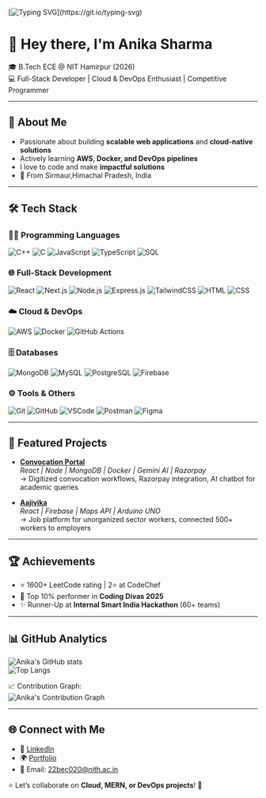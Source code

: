 <!-- Typing Animation -->
[![Typing SVG](https://readme-typing-svg.demolab.com?font=Fira+Code&pause=1000&color=F7A41D&center=true&vCenter=true&width=500&lines=Hi%2C+I'm+Anika+Sharma;Full+Stack+Developer;Cloud+%26+DevOps+Enthusiast;AWS+%7C+Docker+%7C+MERN+Stack;Always+learning+new+tech!)](https://git.io/typing-svg)

# 👋 Hey there, I'm Anika Sharma  

🎓 B.Tech ECE @ NIT Hamirpur (2026)  
💻 Full-Stack Developer | Cloud & DevOps Enthusiast | Competitive Programmer  

---

## 🚀 About Me
- Passionate about building **scalable web applications** and **cloud-native solutions**  
- Actively learning **AWS, Docker, and DevOps pipelines**  
- I love to code and make **impactful solutions**  
- 📍 From Sirmaur,Himachal Pradesh, India  

---

## 🛠 Tech Stack

### 👩‍💻 Programming Languages
![C++](https://img.shields.io/badge/C++-00599C?style=for-the-badge&logo=cplusplus&logoColor=white)
![C](https://img.shields.io/badge/C-00599C?style=for-the-badge&logo=c&logoColor=white)
![JavaScript](https://img.shields.io/badge/JavaScript-F7DF1E?style=for-the-badge&logo=javascript&logoColor=black)
![TypeScript](https://img.shields.io/badge/TypeScript-007ACC?style=for-the-badge&logo=typescript&logoColor=white)
![SQL](https://img.shields.io/badge/SQL-003B57?style=for-the-badge&logo=sqlite&logoColor=white)

### 🌐 Full-Stack Development
![React](https://img.shields.io/badge/React-20232A?style=for-the-badge&logo=react&logoColor=61DAFB)
![Next.js](https://img.shields.io/badge/Next.js-000000?style=for-the-badge&logo=next.js&logoColor=white)
![Node.js](https://img.shields.io/badge/Node.js-43853D?style=for-the-badge&logo=node.js&logoColor=white)
![Express.js](https://img.shields.io/badge/Express.js-404D59?style=for-the-badge)
![TailwindCSS](https://img.shields.io/badge/TailwindCSS-38B2AC?style=for-the-badge&logo=tailwind-css&logoColor=white)
![HTML](https://img.shields.io/badge/HTML5-E34F26?style=for-the-badge&logo=html5&logoColor=white)
![CSS](https://img.shields.io/badge/CSS3-1572B6?style=for-the-badge&logo=css3&logoColor=white)

### ☁️ Cloud & DevOps
![AWS](https://img.shields.io/badge/AWS-232F3E?style=for-the-badge&logo=amazon-aws&logoColor=white)
![Docker](https://img.shields.io/badge/Docker-2496ED?style=for-the-badge&logo=docker&logoColor=white)
![GitHub Actions](https://img.shields.io/badge/GitHub%20Actions-2088FF?style=for-the-badge&logo=github-actions&logoColor=white)

### 🗄 Databases
![MongoDB](https://img.shields.io/badge/MongoDB-4EA94B?style=for-the-badge&logo=mongodb&logoColor=white)
![MySQL](https://img.shields.io/badge/MySQL-005C84?style=for-the-badge&logo=mysql&logoColor=white)
![PostgreSQL](https://img.shields.io/badge/PostgreSQL-316192?style=for-the-badge&logo=postgresql&logoColor=white)
![Firebase](https://img.shields.io/badge/Firebase-FFCA28?style=for-the-badge&logo=firebase&logoColor=black)

### ⚙️ Tools & Others
![Git](https://img.shields.io/badge/Git-F05032?style=for-the-badge&logo=git&logoColor=white)
![GitHub](https://img.shields.io/badge/GitHub-181717?style=for-the-badge&logo=github&logoColor=white)
![VSCode](https://img.shields.io/badge/VSCode-0078D4?style=for-the-badge&logo=visual-studio-code&logoColor=white)
![Postman](https://img.shields.io/badge/Postman-FF6C37?style=for-the-badge&logo=postman&logoColor=white)
![Figma](https://img.shields.io/badge/Figma-F24E1E?style=for-the-badge&logo=figma&logoColor=white)

---

## 📌 Featured Projects
- **[Convocation Portal](https://convocation-portal123-6ed1.vercel.app/)**  
  *React | Node | MongoDB | Docker | Gemini AI | Razorpay*  
  → Digitized convocation workflows, Razorpay integration, AI chatbot for academic queries  

- **[Aajivika](https://aajivika-final.vercel.app/)**  
  *React | Firebase | Maps API | Arduino UNO*  
  → Job platform for unorganized sector workers, connected 500+ workers to employers  

---

## 🏆 Achievements
- ⭐ 1600+ LeetCode rating | 2⭐ at CodeChef  
- 🌟 Top 10% performer in **Coding Divas 2025**  
- ✨ Runner-Up at **Internal Smart India Hackathon** (60+ teams)  

---

## 📊 GitHub Analytics

![Anika's GitHub stats](https://github-readme-stats.vercel.app/api?username=anika253&show_icons=true&theme=radical)  
![Top Langs](https://github-readme-stats.vercel.app/api/top-langs/?username=anika253&layout=compact&theme=radical)  

📈 Contribution Graph:  
![Anika's Contribution Graph](https://github-readme-activity-graph.vercel.app/graph?username=anika253&theme=react-dark&hide_border=true)

---

## 🌐 Connect with Me
- 💼 [LinkedIn](https://www.linkedin.com/in/anika-sharma-549555257)  
- 🌍 [Portfolio](https://anika-dev.vercel.app/)  
- 📧 Email: 22bec020@nith.ac.in  

⭐ Let’s collaborate on **Cloud, MERN, or DevOps projects**! 🚀

